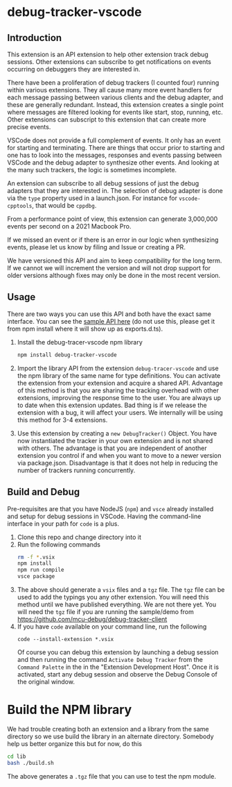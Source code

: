 # debug-tracker-vscode

## Introduction

This extension is an API extension to help other extension track debug sessions. Other extensions can subscribe to get notifications on events occurring on debuggers they are interested in.

There have been a proliferation of debug trackers (I counted four) running within various extensions. They all cause many more event handlers for each message passing between various clients and the debug adapter, and these are generally redundant. Instead, this extension creates a single point where messages are filtered looking for events like start, stop, running, etc. Other extensions can subscript to this extension that can create more precise events.

VSCode does not provide a full complement of events. It only has an event for starting and terminating. There are things that occur prior to starting and one has to look into the messages, responses and events passing between VSCode and the debug adapter to synthesize other events. And looking at the many such trackers, the logic is sometimes incomplete.

An extension can subscribe to all debug sessions of just the debug adapters that they are interested in. The selection of debug adapter is done via the `type` property used in a launch.json. For instance for `vscode-cpptools`, that would be `cppdbg`.

From a performance point of view, this extension can generate 3,000,000 events per second on a 2021 Macbook Pro.

If we missed an event or if there is an error in our logic when synthesizing events, please let us know by filing and Issue or creating a PR.

We have versioned this API and aim to keep compatibility for the long term. If we cannot we will increment the version and will not drop support for older versions although fixes may only be done in the most recent version.

## Usage

There are two ways you can use this API and both have the exact same interface. You can see the [sample API here](https://github.com/mcu-debug/debug-tracker-vscode/blob/master/src/exports.ts) (do not use this, please get it from npm install where it will show up as exports.d.ts).

1. Install the debug-tracer-vscode npm library

    ```bash
    npm install debug-tracker-vscode
    ```

2. Import the library API from the extension `debug-tracer-vscode` and use the npm library of the same name for type definitions. You can activate the extension from your extension and acquire a shared API. Advantage of this method is that you are sharing the tracking overhead with other extensions, improving the response time to the user. You are always up to date when this extension updates. Bad thing is if we release the extension with a bug, it will affect your users. We internally will be using this method for 3-4 extensions.

3. Use this extension by creating a `new DebugTracker()` Object. You have now instantiated the tracker in your own extension and is not shared with others. The advantage is that you are independent of another extension you control if and when you want to move to a newer version via package.json. Disadvantage is that it does not help in reducing the number of trackers running concurrently.

## Build and Debug

Pre-requisites are that you have NodeJS (`npm`) and `vsce` already installed and setup for debug sessions in VSCode. Having the command-line interface in your path for `code` is a plus.

1. Clone this repo and change directory into it
2. Run the following commands
    ```bash
    rm -f *.vsix
    npm install
    npm run compile
    vsce package
    ```
3. The above should generate a `vsix` files and a `tgz` file. The `tgz` file can be used to add the typings you any other extension. You will need this method until we have published everything. We are not there yet. You will need the `tgz` file if you are running the sample/demo from https://github.com/mcu-debug/debug-tracker-client
4. If you have `code` available on your command line, run the following
    ```
    code --install-extension *.vsix
    ```
    Of course you can debug this extension by launching a debug session and then running the command `Activate Debug Tracker` from the `Command Palette` in the in the "Extension Development Host". Once it is activated, start any debug session and observe the Debug Console of the original window.

# Build the NPM library

We had trouble creating both an extension and a library from the same directory so we use build the library in an alternate directory. Somebody help us better organize this but for now, do this

```bash
cd lib
bash ./build.sh
```

The above generates a `.tgz` file that you can use to test the npm module.
